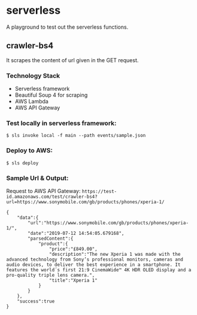# serverless
A playground to test out the serverless functions.

## crawler-bs4
It scrapes the content of url given in the GET request.

### Technology Stack
- Serverless framework
- Beautiful Soup 4 for scraping
- AWS Lambda
- AWS API Gateway

### Test locally in serverless framework:

```
$ sls invoke local -f main --path events/sample.json
```

### Deploy to AWS:
```
$ sls deploy
```

### Sample Url & Output:

Request to AWS API Gateway: 
` https://test-id.amazonaws.com/test/crawler-bs4?url=https://www.sonymobile.com/gb/products/phones/xperia-1/ `

```
{  
    "data":{  
        "url":"https://www.sonymobile.com/gb/products/phones/xperia-1/",
        "date":"2019-07-12 14:54:05.679168",
        "parsedContent":{  
            "product":{  
                "price":"£849.00",
                "description":"The new Xperia 1 was made with the advanced technology from Sony’s professional monitors, cameras and audio devices, to deliver the best experience in a smartphone. It features the world´s first 21:9 CinemaWide™ 4K HDR OLED display and a pro-quality triple lens camera.",
                "title":"Xperia 1"
            }
        }
    },
    "success":true
}

```
